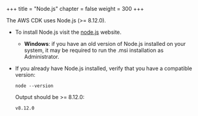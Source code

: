 +++
title = "Node.js"
chapter = false
weight = 300
+++

The AWS CDK uses Node.js (>= 8.12.0).

* To install Node.js visit the [node.js](https://nodejs.org) website.

    * __Windows__: if you have an old version of Node.js installed on your
      system, it may be required to run the .msi installation as Administrator.

* If you already have Node.js installed, verify that you have a compatible version:

    ```console
    node --version
    ```

    Output should be >= 8.12.0:

    ```
    v8.12.0
    ```

